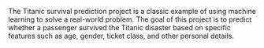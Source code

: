 The Titanic survival prediction project is a classic example of using machine learning to solve a real-world problem.
The goal of this project is to predict whether a passenger survived the Titanic disaster based on specific features such as age, gender, ticket class, and other personal details.
